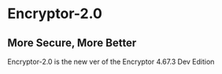 # Encryptor-2.0
<h2>More Secure, More Better</h2>
Encryptor-2.0 is the new ver of the Encryptor 4.67.3 Dev Edition
